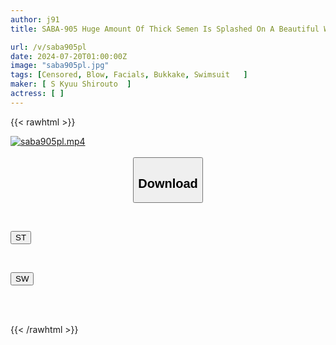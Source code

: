 ```yaml
---
author: j91
title: SABA-905 Huge Amount Of Thick Semen Is Splashed On A Beautiful Woman In A Swimsuit On The Beach! A Furious Instant Blowjob, A Rush Of Ejaculations All Over Her Face And Mouth! 10 Amateur Bikini Gals Who Give Bolder, Thicker Blowjobs Than Usual In The Midsummer Heat

url: /v/saba905pl
date: 2024-07-20T01:00:00Z
image: "saba905pl.jpg"
tags: [Censored, Blow, Facials, Bukkake, Swimsuit	]
maker: [ S Kyuu Shirouto  ]
actress: [ ]
---
```



{{< rawhtml >}}

<div class="video" data-videoid="a7lq4Wm6ywTxqLa">
    <a href="javascript:;">
        <img src="/v/saba905pl/saba905pl.jpg" width="WIDTH" height="HEIGHT" alt="saba905pl.mp4" loading="lazy">
    </a>
</div>

<script type="text/javascript" src="https://j91.asia/asset/on-demand-st.js"></script>

<br>
  <link rel="stylesheet" href="https://j91.asia/asset/bs5.css">
  
  <center>
  <button class="btn btn-primary" type="button" data-bs-toggle="collapse" data-bs-target=".multi-collapse" aria-expanded="false" aria-controls="multiCollapseExample1 multiCollapseExample2"><h2>Download</h2></button></center>
</p>
<div class="row">
  <div class="col">
    <div class="collapse multi-collapse" id="multiCollapseExample1">
      <div class="card card-body">
	      	      <br>
<div class="buttons">  
<p><a href="/v/saba905pl/st.html" target="_blank"><button class="btn-hover color-3"><i class="fa fa-download"></i> ST</button></a></p></div>
    </div>
  </div>
</div>
  <div class="col">
    <div class="collapse multi-collapse" id="multiCollapseExample2">
      <div class="card card-body">
	      <br>
<div class="buttons">
<p><a href="/v/saba905pl/sw.html" target="_blank"><button class="btn-hover color-2"><i class="fa fa-download"></i> SW</button></a></p></div>
<br><br>
      </div>
    </div>
  </div>
</div>

{{< /rawhtml >}}